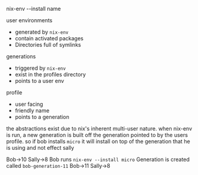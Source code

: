 nix-env --install name

user environments
* generated by `nix-env`
* contain activated packages
* Directories full of symlinks

generations
* triggered by `nix-env`
* exist in the profiles directory
* points to a user env

profile
* user facing
* friendly name
* points to a generation



the abstractions exist due to nix's inherent multi-user nature. when nix-env is run, a new generation is built off the generation pointed to by the users profile. so if bob installs `micro` it will install on top of the generation that he is using and not effect sally

Bob->10
Sally->8
Bob runs `nix-env --install micro`
Generation is created called `bob-generation-11`
Bob->11
Sally->8

